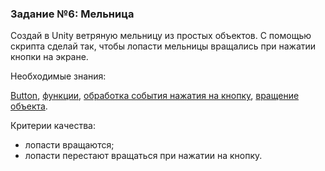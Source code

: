 ### Задание №6: Мельница

Создай в Unity ветряную мельницу из простых объектов. С помощью скрипта сделай так, чтобы лопасти мельницы вращались при нажатии кнопки на экране.

Необходимые знания:

[Button](https://github.com/UniumGames/Lessons/tree/master/11#button), [функции](https://github.com/UniumGames/Lessons/tree/master/11#Функции), [обработка события нажатия на кнопку](https://github.com/UniumGames/Lessons/tree/master/11#Обработка-события-нажатия-на-кнопку), [вращение объекта](https://github.com/UniumGames/Lessons/blob/master/10/README.md#Вращение-объекта).

Критерии качества:

- лопасти вращаются;
- лопасти перестают вращаться при нажатии на кнопку.